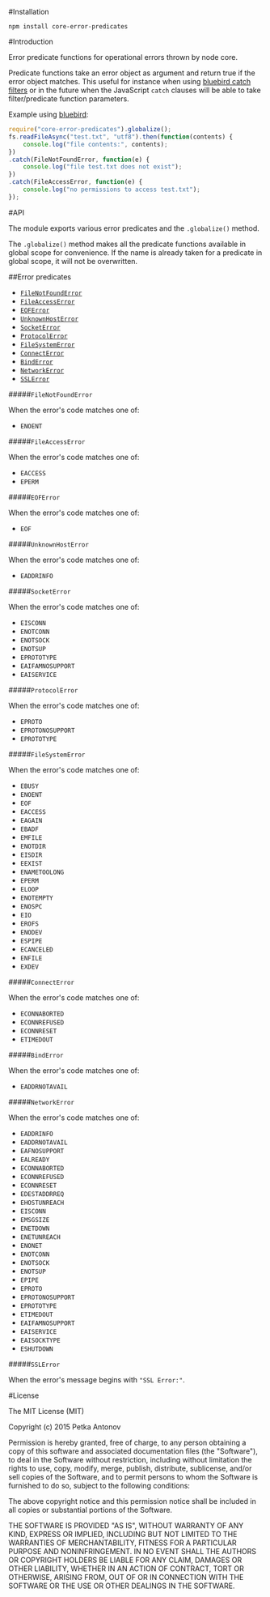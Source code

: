 #Installation

    npm install core-error-predicates

#Introduction

Error predicate functions for operational errors thrown by node core.

Predicate functions take an error object as argument and return true if the error object matches. This useful for instance when using [bluebird catch filters](https://github.com/petkaantonov/bluebird/blob/master/API.md#catchfunction-errorclassfunction-predicate-function-handler---promise) or in the future when the JavaScript `catch` clauses will be able to take filter/predicate function parameters.

Example using [bluebird](https://github.com/petkaantonov/bluebird/):

```js
require("core-error-predicates").globalize();
fs.readFileAsync("test.txt", "utf8").then(function(contents) {
    console.log("file contents:", contents);
})
.catch(FileNotFoundError, function(e) {
    console.log("file test.txt does not exist");
})
.catch(FileAccessError, function(e) {
    console.log("no permissions to access test.txt");
});
```

#API

The module exports various error predicates and the `.globalize()` method.

The `.globalize()` method makes all the predicate functions available in global scope for convenience. If the name is already taken for a predicate in global scope, it will not be overwritten.

##Error predicates

 - [`FileNotFoundError`](#filenotfounderror)
 - [`FileAccessError`](#fileaccesserror)
 - [`EOFError`](#eoferror)
 - [`UnknownHostError`](#unknownhosterror)
 - [`SocketError`](#socketerror)
 - [`ProtocolError`](#protocolerror)
 - [`FileSystemError`](#filesystemerror)
 - [`ConnectError`](#connecterror)
 - [`BindError`](#binderror)
 - [`NetworkError`](#networkerror)
 - [`SSLError`](#sslerror)

#####`FileNotFoundError`

When the error's code matches one of:

 - `ENOENT`

#####`FileAccessError`

When the error's code matches one of:

 - `EACCESS`
 - `EPERM`

#####`EOFError`

When the error's code matches one of:

 - `EOF`

#####`UnknownHostError`

When the error's code matches one of:

 - `EADDRINFO`

#####`SocketError`

When the error's code matches one of:

 - `EISCONN`
 - `ENOTCONN`
 - `ENOTSOCK`
 - `ENOTSUP`
 - `EPROTOTYPE`
 - `EAIFAMNOSUPPORT`
 - `EAISERVICE`

#####`ProtocolError`

When the error's code matches one of:

- `EPROTO`
- `EPROTONOSUPPORT`
- `EPROTOTYPE`

#####`FileSystemError`

When the error's code matches one of:

 - `EBUSY`
 - `ENOENT`
 - `EOF`
 - `EACCESS`
 - `EAGAIN`
 - `EBADF`
 - `EMFILE`
 - `ENOTDIR`
 - `EISDIR`
 - `EEXIST`
 - `ENAMETOOLONG`
 - `EPERM`
 - `ELOOP`
 - `ENOTEMPTY`
 - `ENOSPC`
 - `EIO`
 - `EROFS`
 - `ENODEV`
 - `ESPIPE`
 - `ECANCELED`
 - `ENFILE`
 - `EXDEV`

#####`ConnectError`

When the error's code matches one of:

 - `ECONNABORTED`
 - `ECONNREFUSED`
 - `ECONNRESET`
 - `ETIMEDOUT`

#####`BindError`

When the error's code matches one of:

 - `EADDRNOTAVAIL`

#####`NetworkError`

When the error's code matches one of:

 - `EADDRINFO`
 - `EADDRNOTAVAIL`
 - `EAFNOSUPPORT`
 - `EALREADY`
 - `ECONNABORTED`
 - `ECONNREFUSED`
 - `ECONNRESET`
 - `EDESTADDRREQ`
 - `EHOSTUNREACH`
 - `EISCONN`
 - `EMSGSIZE`
 - `ENETDOWN`
 - `ENETUNREACH`
 - `ENONET`
 - `ENOTCONN`
 - `ENOTSOCK`
 - `ENOTSUP`
 - `EPIPE`
 - `EPROTO`
 - `EPROTONOSUPPORT`
 - `EPROTOTYPE`
 - `ETIMEDOUT`
 - `EAIFAMNOSUPPORT`
 - `EAISERVICE`
 - `EAISOCKTYPE`
 - `ESHUTDOWN`

#####`SSLError`

When the error's message begins with `"SSL Error:"`.

#License

The MIT License (MIT)

Copyright (c) 2015 Petka Antonov

Permission is hereby granted, free of charge, to any person obtaining a copy
of this software and associated documentation files (the "Software"), to deal
in the Software without restriction, including without limitation the rights
to use, copy, modify, merge, publish, distribute, sublicense, and/or sell
copies of the Software, and to permit persons to whom the Software is
furnished to do so, subject to the following conditions:</p>

The above copyright notice and this permission notice shall be included in
all copies or substantial portions of the Software.

THE SOFTWARE IS PROVIDED "AS IS", WITHOUT WARRANTY OF ANY KIND, EXPRESS OR
IMPLIED, INCLUDING BUT NOT LIMITED TO THE WARRANTIES OF MERCHANTABILITY,
FITNESS FOR A PARTICULAR PURPOSE AND NONINFRINGEMENT.  IN NO EVENT SHALL THE
AUTHORS OR COPYRIGHT HOLDERS BE LIABLE FOR ANY CLAIM, DAMAGES OR OTHER
LIABILITY, WHETHER IN AN ACTION OF CONTRACT, TORT OR OTHERWISE, ARISING FROM,
OUT OF OR IN CONNECTION WITH THE SOFTWARE OR THE USE OR OTHER DEALINGS IN
THE SOFTWARE.
